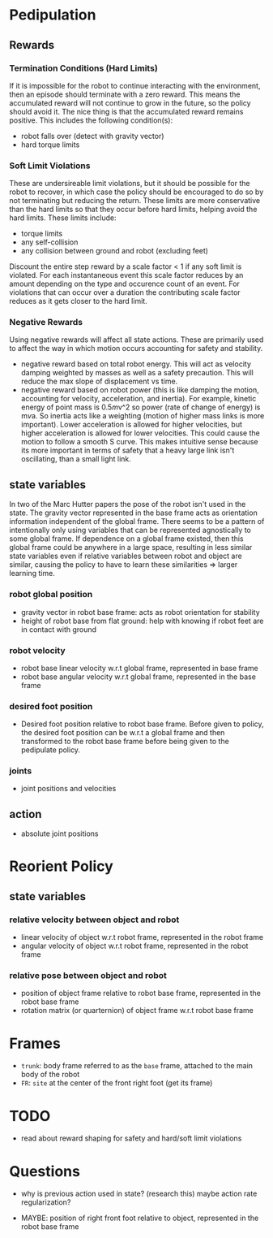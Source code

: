 # Pedipulation
## Rewards
### Termination Conditions (Hard Limits)
If it is impossible for the robot to continue interacting with the environment,
then an episode should terminate with a zero reward. This means the accumulated
reward will not continue to grow in the future, so the policy should avoid
it. The nice thing is that the accumulated reward remains positive. This
includes the following condition(s):
- robot falls over (detect with gravity vector)
- hard torque limits

### Soft Limit Violations
These are undersireable limit violations, but it should be possible for the
robot to recover, in which case the policy should be encouraged to do so by not
terminating but reducing the return. These limits are more conservative than the
hard limits so that they occur before hard limits, helping avoid the hard
limits. These limits include:
 - torque limits
 - any self-collision
 - any collision between ground and robot (excluding feet)
 
Discount the entire step reward by a scale factor < 1 if any soft limit is
violated. For each instantaneous event this scale factor reduces by an amount
depending on the type and occurence count of an event. For violations that can
occur over a duration the contributing scale factor reduces as it gets closer to
the hard limit.
 
### Negative Rewards
Using negative rewards will affect all state actions. These are primarily used
to affect the way in which motion occurs accounting for safety and stability.
- negative reward based on total robot energy. This will act as velocity damping
  weighted by masses as well as a safety precaution. This will reduce the max
  slope of displacement vs time.
- negative reward based on robot power (this is like damping the motion,
  accounting for velocity, acceleration, and inertia). For example, kinetic
  energy of point mass is 0.5*m*v^2 so power (rate of change of energy) is
  m*v*a. So inertia acts like a weighting (motion of higher mass links is more
  important). Lower acceleration is allowed for higher velocities, but higher
  acceleration is allowed for lower velocities. This could cause the motion to
  follow a smooth S curve. This makes intuitive sense because its more important
  in terms of safety that a heavy large link isn't oscillating, than a small
  light link.

## state variables
In two of the Marc Hutter papers the pose of the robot isn't used in the
state. The gravity vector represented in the base frame acts as orientation
information independent of the global frame. There seems to be a pattern of
intentionally only using variables that can be represented agnostically to some
global frame. If dependence on a global frame existed, then this global frame
could be anywhere in a large space, resulting in less similar state variables
even if relative variables between robot and object are similar, causing the
policy to have to learn these similarities => larger learning time.

### robot global position
- gravity vector in robot base frame: acts as robot orientation for stability
- height of robot base from flat ground: help with knowing if robot feet are in
  contact with ground
 
### robot velocity
- robot base linear velocity w.r.t global frame, represented in base frame
- robot base angular velocity w.r.t global frame, represented in the base frame
   
### desired foot position
- Desired foot position relative to robot base frame. Before given to policy,
  the desired foot position can be w.r.t a global frame and then transformed to
  the robot base frame before being given to the pedipulate policy.
  
### joints
- joint positions and velocities

## action
- absolute joint positions

# Reorient Policy
## state variables

### relative velocity between object and robot
- linear velocity of object w.r.t robot frame, represented in the robot frame
- angular velocity of object w.r.t robot frame, represented in the robot frame

### relative pose between object and robot
- position of object frame relative to robot base frame, represented in the robot
  base frame
- rotation matrix (or quarternion) of object frame w.r.t robot base frame

# Frames
- `trunk`: body frame referred to as the `base` frame, attached to the main body
  of the robot
- `FR`: `site` at the center of the front right foot (get its frame)

# TODO
- read about reward shaping for safety and hard/soft limit violations

# Questions
- why is previous action used in state? (research this) maybe action rate
  regularization?

- MAYBE: position of right front foot relative to object, represented in the
  robot base frame
